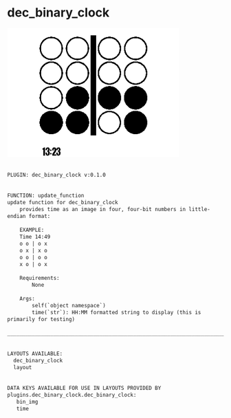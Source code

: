# dec_binary_clock
![sample image for plugin dec_binary_clock](../documentation/images/dec_binary_clock_sample.png)
```

PLUGIN: dec_binary_clock v:0.1.0


FUNCTION: update_function
update function for dec_binary_clock 
    provides time as an image in four, four-bit numbers in little-endian format:
    
    EXAMPLE:
    Time 14:49
    o o | o x
    o x | x o
    o o | o o
    x o | o x 
    
    Requirements:
        None
        
    Args:
        self(`object namespace`)
        time(`str`): HH:MM formatted string to display (this is primarily for testing)
    
___________________________________________________________________________
 

LAYOUTS AVAILABLE:
  dec_binary_clock
  layout


DATA KEYS AVAILABLE FOR USE IN LAYOUTS PROVIDED BY plugins.dec_binary_clock.dec_binary_clock:
   bin_img
   time
```